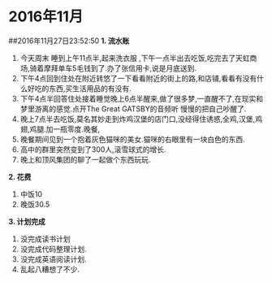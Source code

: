# 2016年11月
##2016年11月27日23:52:50
**1. 流水账**
1. 今天周末 睡到上午11点半,起来洗衣服 ,下午一点半出去吃饭,吃完去了天虹商场,骑着摩拜单车5毛钱到了.办了张信用卡,说是月底送到.
2. 下午4点回到住处在附近转悠了一下看看附近的街上的路,和店铺,看看有没有什么好吃的东西,买生活用品的有没有.
3. 下午4点半回答住处接着睡觉晚上6点半醒来,做了很多梦,一直醒不了,在现实和梦里游离的感觉.点开The Great GATSBY的音频听 慢慢的把自己吵醒了.
4. 晚上7点半去吃饭,莫名其妙走到炸鸡汉堡的店门口,没经得住诱惑,全鸡,汉堡,鸡翅,鸡腿.加一瓶零度.晚餐,
5. 晚餐期间见到一个抱着灰色猫咪的美女.猫咪的右眼里有一块白色的东西.
6. 高中的群里突然变到了300人,滚雪球式的增长.
7. 晚上和顶风集团的聊了一起做个东西玩玩.

**2. 花费**
1. 中饭10
2. 晚饭30.5

**3. 计划完成**

1. 没完成读书计划
2. 没完成代码整理计划.
3. 没完成英语阅读计划.
4. 乱起八糟想了不少.
